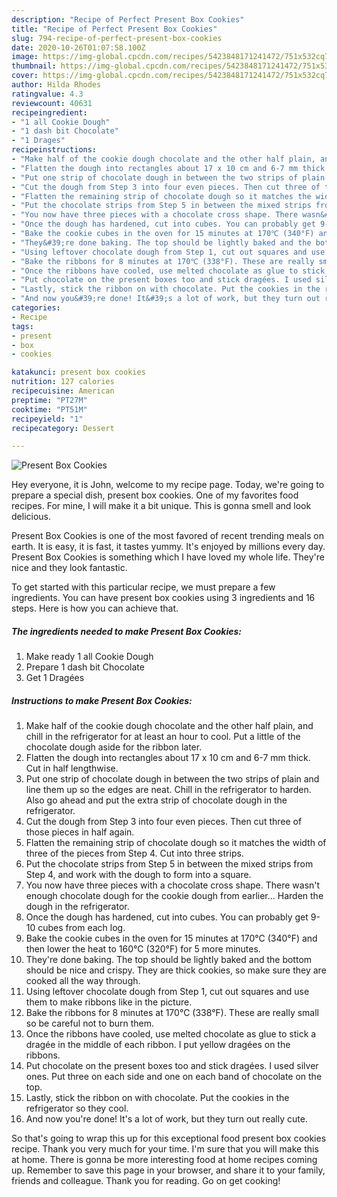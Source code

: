 ```yaml
---
description: "Recipe of Perfect Present Box Cookies"
title: "Recipe of Perfect Present Box Cookies"
slug: 794-recipe-of-perfect-present-box-cookies
date: 2020-10-26T01:07:58.100Z
image: https://img-global.cpcdn.com/recipes/5423848171241472/751x532cq70/present-box-cookies-recipe-main-photo.jpg
thumbnail: https://img-global.cpcdn.com/recipes/5423848171241472/751x532cq70/present-box-cookies-recipe-main-photo.jpg
cover: https://img-global.cpcdn.com/recipes/5423848171241472/751x532cq70/present-box-cookies-recipe-main-photo.jpg
author: Hilda Rhodes
ratingvalue: 4.3
reviewcount: 40631
recipeingredient:
- "1 all Cookie Dough"
- "1 dash bit Chocolate"
- "1 Drages"
recipeinstructions:
- "Make half of the cookie dough chocolate and the other half plain, and chill in the refrigerator for at least an hour to cool. Put a little of the chocolate dough aside for the ribbon later."
- "Flatten the dough into rectangles about 17 x 10 cm and 6-7 mm thick. Cut in half lengthwise."
- "Put one strip of chocolate dough in between the two strips of plain and line them up so the edges are neat. Chill in the refrigerator to harden. Also go ahead and put the extra strip of chocolate dough in the refrigerator."
- "Cut the dough from Step 3 into four even pieces. Then cut three of those pieces in half again."
- "Flatten the remaining strip of chocolate dough so it matches the width of three of the pieces from Step 4. Cut into three strips."
- "Put the chocolate strips from Step 5 in between the mixed strips from Step 4, and work with the dough to form into a square."
- "You now have three pieces with a chocolate cross shape. There wasn&#39;t enough chocolate dough for the cookie dough from earlier... Harden the dough in the refrigerator."
- "Once the dough has hardened, cut into cubes. You can probably get 9-10 cubes from each log."
- "Bake the cookie cubes in the oven for 15 minutes at 170℃ (340°F) and then lower the heat to 160℃ (320°F) for 5 more minutes."
- "They&#39;re done baking. The top should be lightly baked and the bottom should be nice and crispy. They are thick cookies, so make sure they are cooked all the way through."
- "Using leftover chocolate dough from Step 1, cut out squares and use them to make ribbons like in the picture."
- "Bake the ribbons for 8 minutes at 170℃ (338°F). These are really small so be careful not to burn them."
- "Once the ribbons have cooled, use melted chocolate as glue to stick a dragée in the middle of each ribbon. I put yellow dragées on the ribbons."
- "Put chocolate on the present boxes too and stick dragées. I used silver ones. Put three on each side and one on each band of chocolate on the top."
- "Lastly, stick the ribbon on with chocolate. Put the cookies in the refrigerator so they cool."
- "And now you&#39;re done! It&#39;s a lot of work, but they turn out really cute."
categories:
- Recipe
tags:
- present
- box
- cookies

katakunci: present box cookies 
nutrition: 127 calories
recipecuisine: American
preptime: "PT27M"
cooktime: "PT51M"
recipeyield: "1"
recipecategory: Dessert

---
```



![Present Box Cookies](https://img-global.cpcdn.com/recipes/5423848171241472/751x532cq70/present-box-cookies-recipe-main-photo.jpg)

Hey everyone, it is John, welcome to my recipe page. Today, we're going to prepare a special dish, present box cookies. One of my favorites food recipes. For mine, I will make it a bit unique. This is gonna smell and look delicious.

Present Box Cookies is one of the most favored of recent trending meals on earth. It is easy, it is fast, it tastes yummy. It's enjoyed by millions every day. Present Box Cookies is something which I have loved my whole life. They're nice and they look fantastic.




To get started with this particular recipe, we must prepare a few ingredients. You can have present box cookies using 3 ingredients and 16 steps. Here is how you can achieve that.

<!--inarticleads1-->

##### The ingredients needed to make Present Box Cookies:

1. Make ready 1 all Cookie Dough
1. Prepare 1 dash bit Chocolate
1. Get 1 Dragées




<!--inarticleads2-->

##### Instructions to make Present Box Cookies:

1. Make half of the cookie dough chocolate and the other half plain, and chill in the refrigerator for at least an hour to cool. Put a little of the chocolate dough aside for the ribbon later.
1. Flatten the dough into rectangles about 17 x 10 cm and 6-7 mm thick. Cut in half lengthwise.
1. Put one strip of chocolate dough in between the two strips of plain and line them up so the edges are neat. Chill in the refrigerator to harden. Also go ahead and put the extra strip of chocolate dough in the refrigerator.
1. Cut the dough from Step 3 into four even pieces. Then cut three of those pieces in half again.
1. Flatten the remaining strip of chocolate dough so it matches the width of three of the pieces from Step 4. Cut into three strips.
1. Put the chocolate strips from Step 5 in between the mixed strips from Step 4, and work with the dough to form into a square.
1. You now have three pieces with a chocolate cross shape. There wasn&#39;t enough chocolate dough for the cookie dough from earlier... Harden the dough in the refrigerator.
1. Once the dough has hardened, cut into cubes. You can probably get 9-10 cubes from each log.
1. Bake the cookie cubes in the oven for 15 minutes at 170℃ (340°F) and then lower the heat to 160℃ (320°F) for 5 more minutes.
1. They&#39;re done baking. The top should be lightly baked and the bottom should be nice and crispy. They are thick cookies, so make sure they are cooked all the way through.
1. Using leftover chocolate dough from Step 1, cut out squares and use them to make ribbons like in the picture.
1. Bake the ribbons for 8 minutes at 170℃ (338°F). These are really small so be careful not to burn them.
1. Once the ribbons have cooled, use melted chocolate as glue to stick a dragée in the middle of each ribbon. I put yellow dragées on the ribbons.
1. Put chocolate on the present boxes too and stick dragées. I used silver ones. Put three on each side and one on each band of chocolate on the top.
1. Lastly, stick the ribbon on with chocolate. Put the cookies in the refrigerator so they cool.
1. And now you&#39;re done! It&#39;s a lot of work, but they turn out really cute.




So that's going to wrap this up for this exceptional food present box cookies recipe. Thank you very much for your time. I'm sure that you will make this at home. There is gonna be more interesting food at home recipes coming up. Remember to save this page in your browser, and share it to your family, friends and colleague. Thank you for reading. Go on get cooking!
